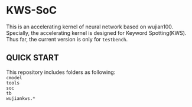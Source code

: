 # KWS-SoC
This is an accelerating kernel of neural network based on wujian100. Specially, the accelerating kernel is designed for Keyword Spotting(KWS). Thus far, the current version is only for `testbench`.
## QUICK START ##
This repository includes folders as following:<br>
`cmodel`<br>
`tools`<br>
`soc`<br>
`tb`<br>
`wujiankws.*`<br>
